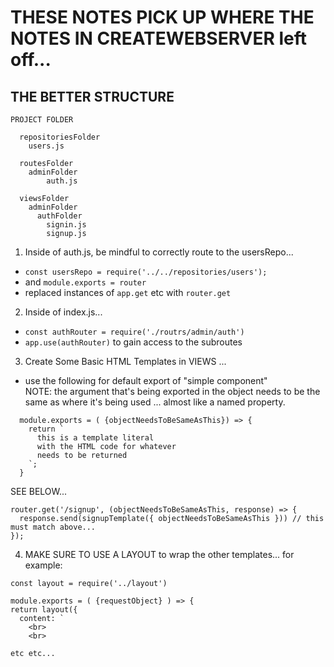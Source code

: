 # THESE NOTES PICK UP WHERE THE NOTES IN CREATEWEBSERVER left off...

## THE BETTER STRUCTURE

```
PROJECT FOLDER
    
  repositoriesFolder
    users.js

  routesFolder
    adminFolder
        auth.js

  viewsFolder
    adminFolder
      authFolder
        signin.js
        signup.js

```

1) Inside of auth.js, be mindful to correctly route to the usersRepo...  
  - `const usersRepo = require('../../repositories/users');`  
  - and `module.exports = router`
  - replaced instances of `app.get` etc with `router.get`

2) Inside of index.js...  
  - `const authRouter = require('./routrs/admin/auth')`
  - `app.use(authRouter)` to gain access to the subroutes
  
3) Create Some Basic HTML Templates in VIEWS ...  
  - use the following for default export of "simple component"  
  NOTE: the argument that's being exported in the object needs to be the same as where it's being used ... almost like a named property. 
  ```
    module.exports = ( {objectNeedsToBeSameAsThis}) => {
      return `
        this is a template literal 
        with the HTML code for whatever 
        needs to be returned
      `;
    }
  ```  
   SEE BELOW...

  ```
  router.get('/signup', (objectNeedsToBeSameAsThis, response) => {
    response.send(signupTemplate({ objectNeedsToBeSameAsThis })) // this must match above...
  });
  ```
4) MAKE SURE TO USE A LAYOUT to wrap the other templates... for example:  
  ```
  const layout = require('../layout')

  module.exports = ( {requestObject} ) => {
  return layout({
    content: `
      <br>
      <br>

  etc etc...
  ```